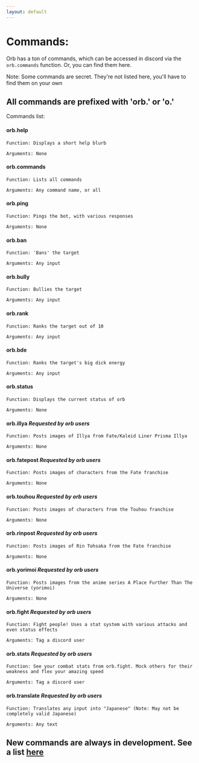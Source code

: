 ```yaml
---
layout: default
---
```


# Commands:
Orb has a ton of commands, which can be accessed in discord via the `orb.commands` function. Or, you can find them here.

Note: Some commands are secret. They're not listed here, you'll have to find them on your own

## All commands are prefixed with 'orb.' or 'o.'
Commands list:

#### orb.**help**

`Function: Displays a short help blurb`

`Arguments: None`

#### orb.**commands**

`Function: Lists all commands`

`Arguments: Any command name, or all`

#### orb.**ping**

`Function: Pings the bot, with various responses`

`Arguments: None`

#### orb.**ban**

`Function: 'Bans' the target`

`Arguments: Any input`

#### orb.**bully**

`Function: Bullies the target`

`Arguments: Any input`

#### orb.**rank**

`Function: Ranks the target out of 10`

`Arguments: Any input`

#### orb.**bde**

`Function: Ranks the target's big dick energy`

`Arguments: Any input`

#### orb.**status**

`Function: Displays the current status of orb`

`Arguments: None`

#### orb.**illya**  *Requested by orb users*

`Function: Posts images of Illya from Fate/Kaleid Liner Prisma Illya`

`Arguments: None`

#### orb.**fatepost**  *Requested by orb users*

`Function: Posts images of characters from the Fate franchise`

`Arguments: None`

#### orb.**touhou**  *Requested by orb users*

`Function: Posts images of characters from the Touhou franchise`

`Arguments: None`

#### orb.**rinpost**  *Requested by orb users*

`Function: Posts images of Rin Tohsaka from the Fate franchise`

`Arguments: None`

#### orb.**yorimoi**  *Requested by orb users*

`Function: Posts images from the anime series A Place Further Than The Universe (yorimoi)`

`Arguments: None`

#### orb.**fight**  *Requested by orb users*

`Function: Fight people! Uses a stat system with various attacks and even status effects`

`Arguments: Tag a discord user`

#### orb.**stats**  *Requested by orb users*

`Function: See your combat stats from orb.fight. Mock others for their weakness and flex your amazing speed`

`Arguments: Tag a discord user`

#### orb.**translate**  *Requested by orb users*

`Function: Translates any input into "Japanese" (Note: May not be completely valid Japanese)`

`Arguments: Any text`

## New commands are always in development. See a list [here](comingsoon.md)